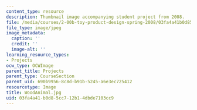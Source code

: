 ```yaml
---
content_type: resource
description: Thumbnail image accompanying student project from 2008.
file: /media/courses/2-00b-toy-product-design-spring-2008/03fa4a41b0d85cc712b14dbde7103cc9_WoodAnimal.jpg
file_type: image/jpeg
image_metadata:
  caption: ''
  credit: ''
  image-alt: ''
learning_resource_types:
- Projects
ocw_type: OCWImage
parent_title: Projects
parent_type: CourseSection
parent_uid: 690b9956-8c8d-b91b-5245-a6e3ec725412
resourcetype: Image
title: WoodAnimal.jpg
uid: 03fa4a41-b0d8-5cc7-12b1-4dbde7103cc9
---
```

